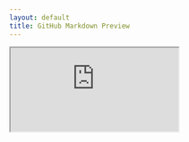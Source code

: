 ```yaml
---
layout: default
title: GitHub Markdown Preview
---
```


<iframe src="http://github-markdown-preview.heroku.com/">&lt;iframe&gt; に対応したブラウザをご利用ください</iframe>
